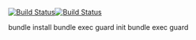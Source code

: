 [![Build Status](https://travis-ci.org/GianFF/eis.svg)](https://travis-ci.org/GianFF/eis)[![Build Status](https://travis-ci.org/GianFF/eis.svg)](https://travis-ci.org/GianFF/eis)

bundle install
bundle exec guard init
bundle exec guard
